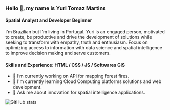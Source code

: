 ### Hello 👋, my name is Yuri Tomaz Martins
#### Spatial Analyst and Developer Beginner
I'm Brazilian but I'm living in Portugal. Yuri is an engaged person, motivated to create, be productive and drive the development of solutions while seeking to transform with empathy, truth and enthusiasm. Focus on optimizing access to information with data science and spatial intelligence to improve decision making and serve customers.


#### Skills and Experience: HTML / CSS / JS / Softwares GIS 

- 🔭 I’m currently working on API for mapping forest fires.
- 🌱 I'm currently learning Cloud Computing platforms solutions and web development.
- 💬 Ask me about innovation for spatial intelligence applications.

![GitHub stats](https://github-readme-stats.vercel.app/api?username=ytmartins&&show_icons=true&title_color=ffffff&icon_color=e74c3c&text_color=daf7dc&bg_color=151515)

